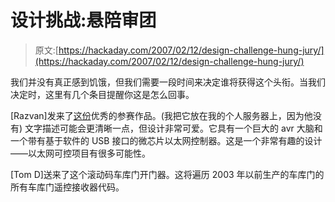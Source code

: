 # 设计挑战:悬陪审团

> 原文:[https://hackaday.com/2007/02/12/design-challenge-hung-jury/](https://hackaday.com/2007/02/12/design-challenge-hung-jury/)

我们并没有真正感到饥饿，但我们需要一段时间来决定谁将获得这个头衔。当我们决定时，这里有几个条目提醒你这是怎么回事。

[Razvan]发来了[这份](http://biobug.org/DC/Razvan-T-Entry/)优秀的参赛作品。(我把它放在我的个人服务器上，因为他没有)
文字描述可能会更清晰一点，但设计非常可爱。它具有一个巨大的 avr 大脑和一个带有基于软件的 USB 接口的微芯片以太网控制器。这是一个非常有趣的设计——以太网可控项目有很多可能性。

[Tom D]送来了这个滚动码车库门开门器。这将遍历 2003 年以前生产的车库门的所有车库门遥控接收器代码。